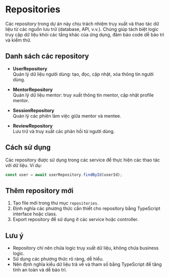 # Repositories

Các repository trong dự án này chịu trách nhiệm truy xuất và thao tác dữ liệu từ các nguồn lưu trữ (database, API, v.v.). Chúng giúp tách biệt logic truy cập dữ liệu khỏi các tầng khác của ứng dụng, đảm bảo code dễ bảo trì và kiểm thử.

## Danh sách các repository

- **UserRepository**  
   Quản lý dữ liệu người dùng: tạo, đọc, cập nhật, xóa thông tin người dùng.

- **MentorRepository**  
   Quản lý dữ liệu mentor: truy xuất thông tin mentor, cập nhật profile mentor.

- **SessionRepository**  
   Quản lý các phiên làm việc giữa mentor và mentee.

- **ReviewRepository**  
   Lưu trữ và truy xuất các phản hồi từ người dùng.

## Cách sử dụng

Các repository được sử dụng trong các service để thực hiện các thao tác với dữ liệu. Ví dụ:

```ts
const user = await userRepository.findById(userId);
```

## Thêm repository mới

1. Tạo file mới trong thư mục `repositories`.
2. Định nghĩa các phương thức cần thiết cho repository bằng TypeScript interface hoặc class.
3. Export repository để sử dụng ở các service hoặc controller.

## Lưu ý

- Repository chỉ nên chứa logic truy xuất dữ liệu, không chứa business logic.
- Sử dụng các phương thức rõ ràng, dễ hiểu.
- Nên định nghĩa kiểu dữ liệu trả về và tham số bằng TypeScript để tăng tính an toàn và dễ bảo trì.
